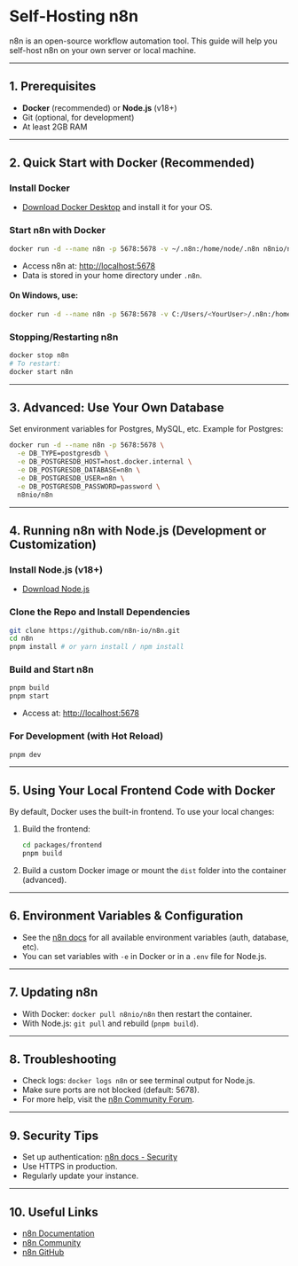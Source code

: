 # Self-Hosting n8n

n8n is an open-source workflow automation tool. This guide will help you self-host n8n on your own server or local machine.

---

## 1. Prerequisites
- **Docker** (recommended) or **Node.js** (v18+)
- Git (optional, for development)
- At least 2GB RAM

---

## 2. Quick Start with Docker (Recommended)

### Install Docker
- [Download Docker Desktop](https://www.docker.com/products/docker-desktop/) and install it for your OS.

### Start n8n with Docker
```sh
docker run -d --name n8n -p 5678:5678 -v ~/.n8n:/home/node/.n8n n8nio/n8n
```
- Access n8n at: [http://localhost:5678](http://localhost:5678)
- Data is stored in your home directory under `.n8n`.

#### On Windows, use:
```sh
docker run -d --name n8n -p 5678:5678 -v C:/Users/<YourUser>/.n8n:/home/node/.n8n n8nio/n8n
```

### Stopping/Restarting n8n
```sh
docker stop n8n
# To restart:
docker start n8n
```

---

## 3. Advanced: Use Your Own Database
Set environment variables for Postgres, MySQL, etc. Example for Postgres:
```sh
docker run -d --name n8n -p 5678:5678 \
  -e DB_TYPE=postgresdb \
  -e DB_POSTGRESDB_HOST=host.docker.internal \
  -e DB_POSTGRESDB_DATABASE=n8n \
  -e DB_POSTGRESDB_USER=n8n \
  -e DB_POSTGRESDB_PASSWORD=password \
  n8nio/n8n
```

---

## 4. Running n8n with Node.js (Development or Customization)

### Install Node.js (v18+)
- [Download Node.js](https://nodejs.org/)

### Clone the Repo and Install Dependencies
```sh
git clone https://github.com/n8n-io/n8n.git
cd n8n
pnpm install # or yarn install / npm install
```

### Build and Start n8n
```sh
pnpm build
pnpm start
```
- Access at: [http://localhost:5678](http://localhost:5678)

### For Development (with Hot Reload)
```sh
pnpm dev
```

---

## 5. Using Your Local Frontend Code with Docker

By default, Docker uses the built-in frontend. To use your local changes:
1. Build the frontend:
   ```sh
   cd packages/frontend
   pnpm build
   ```
2. Build a custom Docker image or mount the `dist` folder into the container (advanced).

---

## 6. Environment Variables & Configuration
- See the [n8n docs](https://docs.n8n.io/) for all available environment variables (auth, database, etc).
- You can set variables with `-e` in Docker or in a `.env` file for Node.js.

---

## 7. Updating n8n
- With Docker: `docker pull n8nio/n8n` then restart the container.
- With Node.js: `git pull` and rebuild (`pnpm build`).

---

## 8. Troubleshooting
- Check logs: `docker logs n8n` or see terminal output for Node.js.
- Make sure ports are not blocked (default: 5678).
- For more help, visit the [n8n Community Forum](https://community.n8n.io/).

---

## 9. Security Tips
- Set up authentication: [n8n docs - Security](https://docs.n8n.io/hosting/security/)
- Use HTTPS in production.
- Regularly update your instance.

---

## 10. Useful Links
- [n8n Documentation](https://docs.n8n.io/)
- [n8n Community](https://community.n8n.io/)
- [n8n GitHub](https://github.com/n8n-io/n8n)
